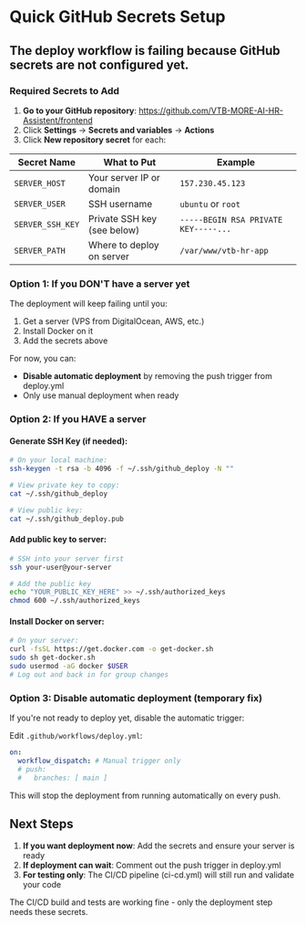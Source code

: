 # Quick GitHub Secrets Setup

## The deploy workflow is failing because GitHub secrets are not configured yet.

### Required Secrets to Add

1. **Go to your GitHub repository**: https://github.com/VTB-MORE-AI-HR-Assistent/frontend
2. Click **Settings** → **Secrets and variables** → **Actions**
3. Click **New repository secret** for each:

| Secret Name | What to Put | Example |
|------------|-------------|---------|
| `SERVER_HOST` | Your server IP or domain | `157.230.45.123` |
| `SERVER_USER` | SSH username | `ubuntu` or `root` |
| `SERVER_SSH_KEY` | Private SSH key (see below) | `-----BEGIN RSA PRIVATE KEY-----...` |
| `SERVER_PATH` | Where to deploy on server | `/var/www/vtb-hr-app` |

### Option 1: If you DON'T have a server yet

The deployment will keep failing until you:
1. Get a server (VPS from DigitalOcean, AWS, etc.)
2. Install Docker on it
3. Add the secrets above

For now, you can:
- **Disable automatic deployment** by removing the push trigger from deploy.yml
- Only use manual deployment when ready

### Option 2: If you HAVE a server

#### Generate SSH Key (if needed):
```bash
# On your local machine:
ssh-keygen -t rsa -b 4096 -f ~/.ssh/github_deploy -N ""

# View private key to copy:
cat ~/.ssh/github_deploy

# View public key:
cat ~/.ssh/github_deploy.pub
```

#### Add public key to server:
```bash
# SSH into your server first
ssh your-user@your-server

# Add the public key
echo "YOUR_PUBLIC_KEY_HERE" >> ~/.ssh/authorized_keys
chmod 600 ~/.ssh/authorized_keys
```

#### Install Docker on server:
```bash
# On your server:
curl -fsSL https://get.docker.com -o get-docker.sh
sudo sh get-docker.sh
sudo usermod -aG docker $USER
# Log out and back in for group changes
```

### Option 3: Disable automatic deployment (temporary fix)

If you're not ready to deploy yet, disable the automatic trigger:

Edit `.github/workflows/deploy.yml`:
```yaml
on:
  workflow_dispatch: # Manual trigger only
  # push:
  #   branches: [ main ]
```

This will stop the deployment from running automatically on every push.

## Next Steps

1. **If you want deployment now**: Add the secrets and ensure your server is ready
2. **If deployment can wait**: Comment out the push trigger in deploy.yml
3. **For testing only**: The CI/CD pipeline (ci-cd.yml) will still run and validate your code

The CI/CD build and tests are working fine - only the deployment step needs these secrets.